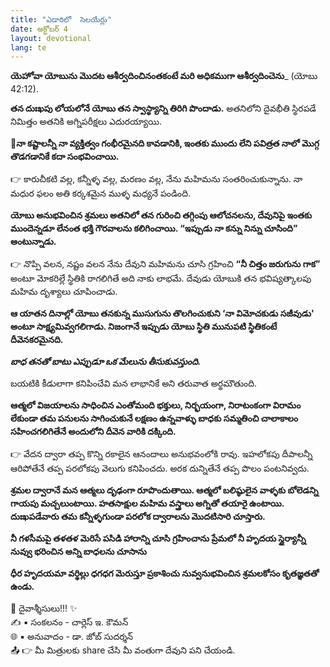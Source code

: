 ```yaml
---
title: "ఎడారిలో  సెలయేర్లు"
date: అక్టోబర్ 4
layout: devotional
lang: te
---
```


**యెహోవా యోబును మొదట ఆశీర్వదించినంతకంటే మరి అధికముగా ఆశీర్వదించెను**_ (యోబు 42:12). 

**తన దుఃఖపు లోయలోనే యోబు తన స్వాస్థ్యాన్ని తిరిగి పొందాడు.** అతనిలోని దైవభీతి స్థిరపడే నిమిత్తం అతనికి అగ్నిపరీక్షలు ఎదురయ్యాయి. 

**📖నా కష్టాలన్నీ నా వ్యక్తిత్వం గంభీరమైనది కావడానికి, ఇంతకు ముందు లేని పవిత్రత నాలో మొగ్గ తొడగడానికే కదా సంభవించాయి.**

👉 కారుచీకటి వల్ల, కన్నీళ్ళ వల్ల, మరణం వల్ల, నేను మహిమను సంతరించుకున్నాను. నా మధుర ఫలం అతి కర్కశమైన ముళ్ళ మధ్యనే పండింది. 

**యోబు అనుభవించిన శ్రమలు అతనిలో తన గురించి తగ్గింపు ఆలోచనలను, దేవునిపై ఇంతకు ముందెన్నడూ లేనంత భక్తి గౌరవాలను కలిగించాయి. “ఇప్పుడు నా కన్ను నిన్ను చూసింది” అంటున్నాడు.**

👉 నొప్పి వలన, నష్టం వలన నేను దేవుని మహిమను చూసి గ్రహించి **“నీ చిత్తం జరుగును గాక”** అంటూ మోకరిల్లే స్థితికి రాగలిగితే అది నాకు లాభమే. దేవుడు యోబుకి తన భవిష్యత్కాలపు మహిమ దృశ్యాలు చూపించాడు.

 **ఆ యాతన దినాల్లో యోబు తనకున్న ముసుగును తొలగించుకుని ‘నా విమోచకుడు సజీవుడు' అంటూ సాక్ష్యమివ్వగలిగాడు. నిజంగానే ఇప్పుడు యోబు స్థితి మునుపటి స్థితికంటే దీవెనకరమైనది.**

***బాధ తనతో బాటు ఎప్పుడూ ఒక మేలును తీసుకువస్తుంది.***

బయటికి కీడులాగా కనిపించేవి మన లాభానికే అని తరువాత అర్థమౌతుంది. 

**ఆత్మలో విజయాలను సాధించిన ఎంతోమంది భక్తులు, నిర్భయంగా, నిరాటంకంగా విరామం లేకుండా తమ పనులను సాగించుకునే లక్షణం ఉన్నవాళ్ళు బాధకు సమ్మతించి చాలాకాలం సహించగలిగితేనే అందులోని దీవెన వారికి దక్కింది.**

👉 వేదన ద్వారా తప్ప కొన్ని రకాలైన ఆనందాలు అనుభవంలోకి రావు. ఇహలోకపు దీపాలన్నీ ఆరిపోతేనే తప్ప పరలోకపు వెలుగు కనిపించదు. అరక దున్నితేనే తప్ప పొలం పంటనివ్వదు.

**శ్రమల ద్వారానే మన ఆత్మలు దృఢంగా రూపొందుతాయి. ఆత్మలో బలిష్ఠులైన వాళ్ళకు బోలెడన్ని గాయపు మచ్చలుంటాయి. హతసాక్షుల మహిమ వస్త్రాలు అగ్నితో తయారై ఉంటాయి. దుఃఖపడేవారు తమ కన్నీళ్ళగుండా పరలోక ద్వారాలను మొదటిసారి చూస్తారు.**

**నీ గళసీమపై తళతళ మెరిసే పసిడి హారాన్ని చూసి గ్రహించాను ప్రేమలో నీ హృదయ స్థైర్యాన్నీ నువ్వు భరించిన అన్ని బాధలను చూసాను**

**ధీర హృదయమా వర్థిల్లు ధగధగ మెరుస్తూ ప్రకాశించు నువ్వనుభవించిన శ్రమలకోసం కృతజ్ఞతతో ఉండు.**


<div class="blessing">🙏 <span class="bless-text">దైవాశ్శీసులు!!!</span> ✨</div>

<div class="credit">✍️ <span class="credit-text">▪ సంకలనం - చార్లెస్ ఇ. కౌమన్</span></div>
<div class="credit">🌐 <span class="credit-text">▪ అనువాదం - డా. జోబ్ సుదర్శన్</span></div>


<div class="share">📤 👉 <span class="share-text">మీ మిత్రులకు share చేసి మీ వంతుగా దేవుని పని చేయండి.</span></div>
